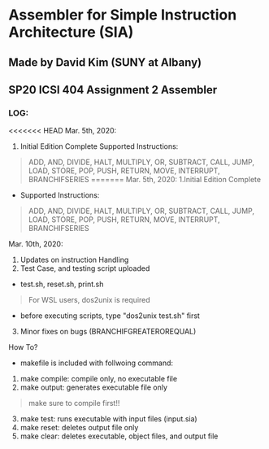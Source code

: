 # Assembler for Simple Instruction Architecture (SIA)
## Made by David Kim (SUNY at Albany)
## SP20 ICSI 404 Assignment 2 Assembler

### LOG:
<<<<<<< HEAD
Mar. 5th, 2020: 
1. Initial Edition Complete
Supported Instructions:
> ADD, AND, DIVIDE, HALT, MULTIPLY, OR, SUBTRACT, CALL, JUMP,
> LOAD, STORE, POP, PUSH, RETURN, MOVE, INTERRUPT,
> BRANCHIFSERIES
=======
Mar. 5th, 2020:
1.Initial Edition Complete
+ Supported Instructions:
>ADD, AND, DIVIDE, HALT, MULTIPLY, OR, SUBTRACT, CALL, JUMP,
>LOAD, STORE, POP, PUSH, RETURN, MOVE, INTERRUPT,
>BRANCHIFSERIES

Mar. 10th, 2020: 
1. Updates on instruction Handling
2. Test Case, and testing script uploaded
* test.sh, reset.sh, print.sh
> For WSL users, dos2unix is required
+ before executing scripts, type "dos2unix test.sh" first
3. Minor fixes on bugs (BRANCHIFGREATEROREQUAL)

How To?
* makefile is included with follwoing command:
1. make compile: compile only, no executable file
2. make output: generates executable file only
> make sure to compile first!!
3. make test: runs executable with input files (input.sia)
4. make reset: deletes output file only
5. make clear: deletes executable, object files, and output file
